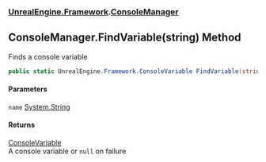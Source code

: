 ### [UnrealEngine.Framework](./UnrealEngine-Framework.md 'UnrealEngine.Framework').[ConsoleManager](./UnrealEngine-Framework-ConsoleManager.md 'UnrealEngine.Framework.ConsoleManager')
## ConsoleManager.FindVariable(string) Method
Finds a console variable  
```csharp
public static UnrealEngine.Framework.ConsoleVariable FindVariable(string name);
```
#### Parameters
<a name='UnrealEngine-Framework-ConsoleManager-FindVariable(string)-name'></a>
`name` [System.String](https://docs.microsoft.com/en-us/dotnet/api/System.String 'System.String')  
  
#### Returns
[ConsoleVariable](./UnrealEngine-Framework-ConsoleVariable.md 'UnrealEngine.Framework.ConsoleVariable')  
A console variable or `null` on failure  
